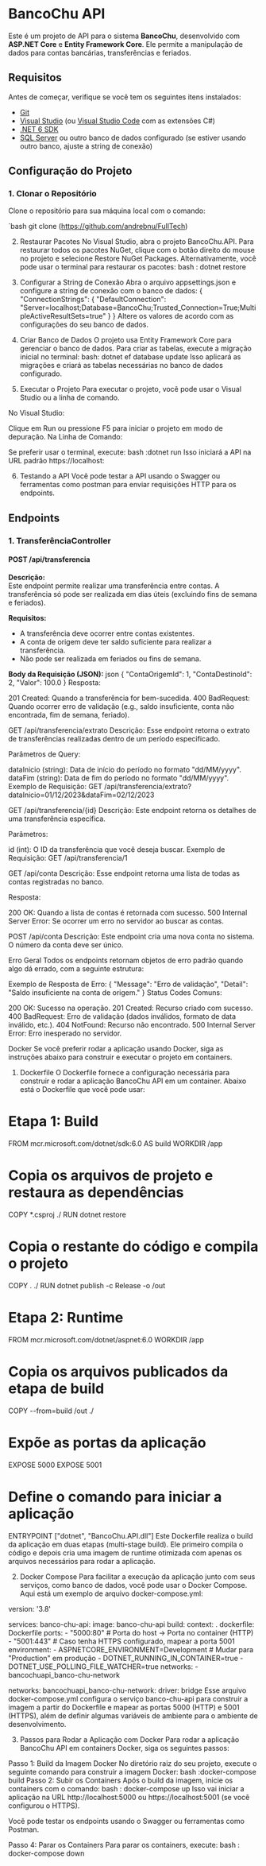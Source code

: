 # BancoChu API

Este é um projeto de API para o sistema **BancoChu**, desenvolvido com **ASP.NET Core** e **Entity Framework Core**. Ele permite a manipulação de dados para contas bancárias, transferências e feriados.

## Requisitos

Antes de começar, verifique se você tem os seguintes itens instalados:

- [Git](https://git-scm.com/)
- [Visual Studio](https://visualstudio.microsoft.com/) (ou [Visual Studio Code](https://code.visualstudio.com/) com as extensões C#)
- [.NET 6 SDK](https://dotnet.microsoft.com/download/dotnet/6.0)
- [SQL Server](https://www.microsoft.com/en-us/sql-server) ou outro banco de dados configurado (se estiver usando outro banco, ajuste a string de conexão)

## Configuração do Projeto

### 1. Clonar o Repositório

Clone o repositório para sua máquina local com o comando:

`bash
git clone (https://github.com/andrebnu/FullTech)

2. Restaurar Pacotes
No Visual Studio, abra o projeto BancoChu.API. Para restaurar todos os pacotes NuGet, clique com o botão direito do mouse no projeto e selecione Restore NuGet Packages. Alternativamente, você pode usar o terminal para restaurar os pacotes:
bash : dotnet restore

3. Configurar a String de Conexão
Abra o arquivo appsettings.json e configure a string de conexão com o banco de dados:
{
  "ConnectionStrings": {
    "DefaultConnection": "Server=localhost;Database=BancoChu;Trusted_Connection=True;MultipleActiveResultSets=true"
  }
}
Altere os valores de acordo com as configurações do seu banco de dados.

4. Criar Banco de Dados
O projeto usa Entity Framework Core para gerenciar o banco de dados. Para criar as tabelas, execute a migração inicial no terminal:
bash: dotnet ef database update
Isso aplicará as migrações e criará as tabelas necessárias no banco de dados configurado.

5. Executar o Projeto
Para executar o projeto, você pode usar o Visual Studio ou a linha de comando.

No Visual Studio:

Clique em Run ou pressione F5 para iniciar o projeto em modo de depuração.
Na Linha de Comando:

Se preferir usar o terminal, execute: 
bash :dotnet run
Isso iniciará a API na URL padrão https://localhost:

6. Testando a API
Você pode testar a API usando o Swagger ou ferramentas como postman para enviar requisições HTTP para os endpoints.
## Endpoints

### **1. TransferênciaController**

#### **POST /api/transferencia**

**Descrição:**  
Este endpoint permite realizar uma transferência entre contas. A transferência só pode ser realizada em dias úteis (excluindo fins de semana e feriados).

**Requisitos:**
- A transferência deve ocorrer entre contas existentes.
- A conta de origem deve ter saldo suficiente para realizar a transferência.
- Não pode ser realizada em feriados ou fins de semana.

**Body da Requisição (JSON):**
json
{
  "ContaOrigemId": 1,
  "ContaDestinoId": 2,
  "Valor": 100.0
}
Resposta:

201 Created: Quando a transferência for bem-sucedida.
400 BadRequest: Quando ocorrer erro de validação (e.g., saldo insuficiente, conta não encontrada, fim de semana, feriado).

GET /api/transferencia/extrato
Descrição:
Esse endpoint retorna o extrato de transferências realizadas dentro de um período especificado.

Parâmetros de Query:

dataInicio (string): Data de início do período no formato "dd/MM/yyyy".
dataFim (string): Data de fim do período no formato "dd/MM/yyyy".
Exemplo de Requisição:
GET /api/transferencia/extrato?dataInicio=01/12/2023&dataFim=02/12/2023

GET /api/transferencia/{id}
Descrição:
Este endpoint retorna os detalhes de uma transferência específica.

Parâmetros:

id (int): O ID da transferência que você deseja buscar.
Exemplo de Requisição:
GET /api/transferencia/1

GET /api/conta
Descrição:
Esse endpoint retorna uma lista de todas as contas registradas no banco.

Resposta:

200 OK: Quando a lista de contas é retornada com sucesso.
500 Internal Server Error: Se ocorrer um erro no servidor ao buscar as contas.

POST /api/conta
Descrição:
Este endpoint cria uma nova conta no sistema. O número da conta deve ser único.

Erro Geral
Todos os endpoints retornam objetos de erro padrão quando algo dá errado, com a seguinte estrutura:

Exemplo de Resposta de Erro:
{
  "Message": "Erro de validação",
  "Detail": "Saldo insuficiente na conta de origem."
}
Status Codes Comuns:

200 OK: Sucesso na operação.
201 Created: Recurso criado com sucesso.
400 BadRequest: Erro de validação (dados inválidos, formato de data inválido, etc.).
404 NotFound: Recurso não encontrado.
500 Internal Server Error: Erro inesperado no servidor.

Docker
Se você preferir rodar a aplicação usando Docker, siga as instruções abaixo para construir e executar o projeto em containers.
1. Dockerfile
O Dockerfile fornece a configuração necessária para construir e rodar a aplicação BancoChu API em um container. Abaixo está o Dockerfile que você pode usar:
# Etapa 1: Build
FROM mcr.microsoft.com/dotnet/sdk:6.0 AS build
WORKDIR /app

# Copia os arquivos de projeto e restaura as dependências
COPY *.csproj ./
RUN dotnet restore

# Copia o restante do código e compila o projeto
COPY . ./
RUN dotnet publish -c Release -o /out

# Etapa 2: Runtime
FROM mcr.microsoft.com/dotnet/aspnet:6.0
WORKDIR /app

# Copia os arquivos publicados da etapa de build
COPY --from=build /out ./

# Expõe as portas da aplicação
EXPOSE 5000
EXPOSE 5001

# Define o comando para iniciar a aplicação
ENTRYPOINT ["dotnet", "BancoChu.API.dll"]
Este Dockerfile realiza o build da aplicação em duas etapas (multi-stage build). Ele primeiro compila o código e depois cria uma imagem de runtime otimizada com apenas os arquivos necessários para rodar a aplicação.

2. Docker Compose
Para facilitar a execução da aplicação junto com seus serviços, como banco de dados, você pode usar o Docker Compose. Aqui está um exemplo de arquivo docker-compose.yml:

version: '3.8'

services:
  banco-chu-api:
    image: banco-chu-api
    build:
      context: .
      dockerfile: Dockerfile
    ports:
      - "5000:80"  # Porta do host -> Porta no container (HTTP)
      - "5001:443" # Caso tenha HTTPS configurado, mapear a porta 5001
    environment:
      - ASPNETCORE_ENVIRONMENT=Development # Mudar para "Production" em produção
      - DOTNET_RUNNING_IN_CONTAINER=true
      - DOTNET_USE_POLLING_FILE_WATCHER=true
    networks:
      - bancochuapi_banco-chu-network

networks:
  bancochuapi_banco-chu-network:
    driver: bridge
  Esse arquivo docker-compose.yml configura o serviço banco-chu-api para construir a imagem a partir do Dockerfile e mapear as portas 5000 (HTTP) e 5001 (HTTPS), além de definir algumas variáveis de ambiente para o ambiente de desenvolvimento.

3. Passos para Rodar a Aplicação com Docker
Para rodar a aplicação BancoChu API em containers Docker, siga os seguintes passos:

Passo 1: Build da Imagem Docker
No diretório raiz do seu projeto, execute o seguinte comando para construir a imagem Docker:
bash :docker-compose build
Passo 2: Subir os Containers
Após o build da imagem, inicie os containers com o comando:
bash : docker-compose up
Isso vai iniciar a aplicação na URL http://localhost:5000 ou https://localhost:5001 (se você configurou o HTTPS).

Você pode testar os endpoints usando o Swagger ou ferramentas como Postman.

Passo 4: Parar os Containers
Para parar os containers, execute:
bash : docker-compose down
